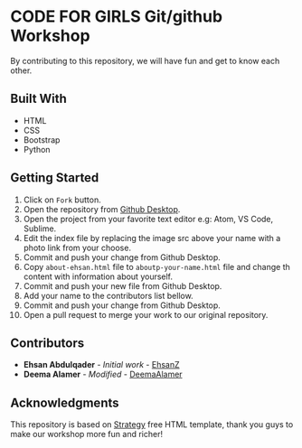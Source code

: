 
# CODE FOR GIRLS Git/github Workshop
By contributing to this repository, we will have fun and get to know each other.

## Built With
* HTML
* CSS
* Bootstrap
* Python

## Getting Started

1. Click on `Fork` button.
2. Open the repository from [Github Desktop](https://desktop.github.com/).
3. Open the project from your favorite text editor e.g: Atom, VS Code, Sublime.
4. Edit the index file by replacing the image src above your name with a photo link from your choose.
5. Commit and push your change from Github Desktop.
6. Copy `about-ehsan.html` file to `aboutp-your-name.html` file and change th content with information about yourself.
7. Commit and push your new file from Github Desktop.
8. Add your name to the contributors list bellow.
9. Commit and push your change from Github Desktop.
10. Open a pull request to merge your work to our original repository.

## Contributors

* **Ehsan Abdulqader** - *Initial work* - [EhsanZ](https://github.com/EhsanZ)
* **Deema Alamer** - *Modified* - [DeemaAlamer](https://github.com/Deemaalamer)


## Acknowledgments
This repository is based on [Strategy](https://colorlib.com/wp/template/strategy/) free HTML template, thank you guys to make our workshop more fun and richer!

